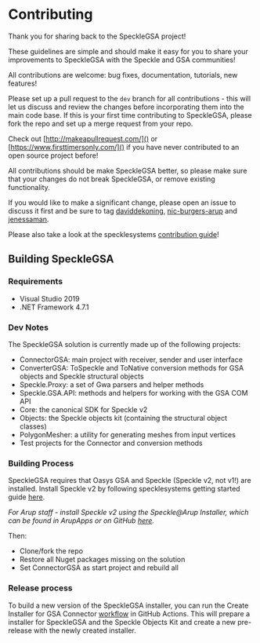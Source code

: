 # Contributing

Thank you for sharing back to the SpeckleGSA project!

These guidelines are simple and should make it easy for you to share your improvements to SpeckleGSA with the Speckle and GSA communities!

All contributions are welcome: bug fixes, documentation, tutorials, new features!

Please set up a pull request to the `dev` branch for all contributions - this will let us discuss and review the changes before incorporating them into the main code base. If this is your first time contributing to SpeckleGSA, please fork the repo and set up a merge request from your repo.

Check out [http://makeapullrequest.com/]() or [https://www.firsttimersonly.com/]() if you have never contributed to an open source project before!

All contributions should be make SpeckleGSA better, so please make sure that your changes do not break SpeckleGSA, or remove existing functionality.

If you would like to make a significant change, please open an issue to discuss it first and be sure to tag [daviddekoning](https://github.com/daviddekoning), [nic-burgers-arup](https://github.com/nic-burgers-arup) and [jenessaman](https://github.com/jenessaman).

Please also take a look at the specklesystems [contribution guide](https://github.com/specklesystems/speckle-sharp/blob/main/.github/CONTRIBUTING.md)!

## Building SpeckleGSA

### Requirements

- Visual Studio 2019
- .NET Framework 4.7.1

### Dev Notes

The SpeckleGSA solution is currently made up of the following projects:
- ConnectorGSA: main project with receiver, sender and user interface
- ConverterGSA: ToSpeckle and ToNative conversion methods for GSA objects and Speckle structural objects
- Speckle.Proxy: a set of Gwa parsers and helper methods
- Speckle.GSA.API: methods and helpers for working with the GSA COM API 
- Core: the canonical SDK for Speckle v2
- Objects: the Speckle objects kit (containing the structural object classes)
- PolygonMesher: a utility for generating meshes from input vertices
- Test projects for the Connector and conversion methods

### Building Process

SpeckleGSA requires that Oasys GSA and Speckle (Speckle v2, not v1!) are installed. Install Speckle v2 by following specklesystems getting started guide [here](https://speckle.systems/getstarted/). 

*For Arup staff - install Speckle v2 using the Speckle@Arup Installer, which can be found in ArupApps or on GitHub [here](https://github.com/arup-group/speckle-sharp/releases).*

Then:
- Clone/fork the repo
- Restore all Nuget packages missing on the solution
- Set ConnectorGSA as start project and rebuild all

### Release process

To build a new version of the SpeckleGSA installer, you can run the Create Installer for GSA Connector [workflow](https://github.com/arup-group/speckle-sharp/actions/workflows/installer-creator-gsa.yml) in GitHub Actions. This will prepare a installer for SpeckleGSA and the Speckle Objects Kit and create a new pre-release with the newly created installer. 
